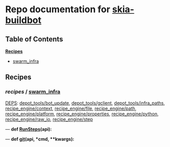 <!--- AUTOGENERATED BY `./recipes.py test train` -->
# Repo documentation for [skia-buildbot]()
## Table of Contents

**[Recipes](#Recipes)**
  * [swarm_infra](#recipes-swarm_infra)
## Recipes

### *recipes* / [swarm\_infra](/infra/bots/recipes/swarm_infra.py)

[DEPS](/infra/bots/recipes/swarm_infra.py#13): [depot\_tools/bot\_update][depot_tools/recipe_modules/bot_update], [depot\_tools/gclient][depot_tools/recipe_modules/gclient], [depot\_tools/infra\_paths][depot_tools/recipe_modules/infra_paths], [recipe\_engine/context][recipe_engine/recipe_modules/context], [recipe\_engine/file][recipe_engine/recipe_modules/file], [recipe\_engine/path][recipe_engine/recipe_modules/path], [recipe\_engine/platform][recipe_engine/recipe_modules/platform], [recipe\_engine/properties][recipe_engine/recipe_modules/properties], [recipe\_engine/python][recipe_engine/recipe_modules/python], [recipe\_engine/raw\_io][recipe_engine/recipe_modules/raw_io], [recipe\_engine/step][recipe_engine/recipe_modules/step]

&mdash; **def [RunSteps](/infra/bots/recipes/swarm_infra.py#43)(api):**

&mdash; **def [git](/infra/bots/recipes/swarm_infra.py#35)(api, \*cmd, \*\*kwargs):**

[depot_tools/recipe_modules/bot_update]: https://chromium.googlesource.com/chromium/tools/depot_tools.git/+/8e254da2cf938c201ab1180a6806a72e1e49d318/recipes/README.recipes.md#recipe_modules-bot_update
[depot_tools/recipe_modules/gclient]: https://chromium.googlesource.com/chromium/tools/depot_tools.git/+/8e254da2cf938c201ab1180a6806a72e1e49d318/recipes/README.recipes.md#recipe_modules-gclient
[depot_tools/recipe_modules/infra_paths]: https://chromium.googlesource.com/chromium/tools/depot_tools.git/+/8e254da2cf938c201ab1180a6806a72e1e49d318/recipes/README.recipes.md#recipe_modules-infra_paths
[recipe_engine/recipe_modules/context]: https://chromium.googlesource.com/infra/luci/recipes-py.git/+/4efe6663ecfce6ebf58f7fbbfeaca53b17ce7877/README.recipes.md#recipe_modules-context
[recipe_engine/recipe_modules/file]: https://chromium.googlesource.com/infra/luci/recipes-py.git/+/4efe6663ecfce6ebf58f7fbbfeaca53b17ce7877/README.recipes.md#recipe_modules-file
[recipe_engine/recipe_modules/path]: https://chromium.googlesource.com/infra/luci/recipes-py.git/+/4efe6663ecfce6ebf58f7fbbfeaca53b17ce7877/README.recipes.md#recipe_modules-path
[recipe_engine/recipe_modules/platform]: https://chromium.googlesource.com/infra/luci/recipes-py.git/+/4efe6663ecfce6ebf58f7fbbfeaca53b17ce7877/README.recipes.md#recipe_modules-platform
[recipe_engine/recipe_modules/properties]: https://chromium.googlesource.com/infra/luci/recipes-py.git/+/4efe6663ecfce6ebf58f7fbbfeaca53b17ce7877/README.recipes.md#recipe_modules-properties
[recipe_engine/recipe_modules/python]: https://chromium.googlesource.com/infra/luci/recipes-py.git/+/4efe6663ecfce6ebf58f7fbbfeaca53b17ce7877/README.recipes.md#recipe_modules-python
[recipe_engine/recipe_modules/raw_io]: https://chromium.googlesource.com/infra/luci/recipes-py.git/+/4efe6663ecfce6ebf58f7fbbfeaca53b17ce7877/README.recipes.md#recipe_modules-raw_io
[recipe_engine/recipe_modules/step]: https://chromium.googlesource.com/infra/luci/recipes-py.git/+/4efe6663ecfce6ebf58f7fbbfeaca53b17ce7877/README.recipes.md#recipe_modules-step
